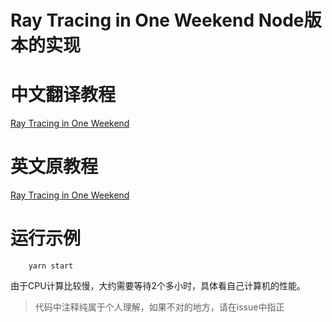 # Ray Tracing in One Weekend Node版本的实现

# 中文翻译教程
[Ray Tracing in One Weekend](https://blog.csdn.net/xiji333/article/details/108730223)

# 英文原教程

[Ray Tracing in One Weekend](https://raytracing.github.io/books/RayTracingInOneWeekend.html)


# 运行示例

```shell
    yarn start
```
由于CPU计算比较慢，大约需要等待2个多小时，具体看自己计算机的性能。

> 代码中注释纯属于个人理解，如果不对的地方，请在issue中指正


